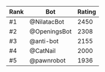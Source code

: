 Rank|Bot|Rating
---|---|---
#1|@NilatacBot|2450
#2|@OpeningsBot|2308
#3|@anti-bot|2155
#4|@CatNail|2000
#5|@pawnrobot|1936
